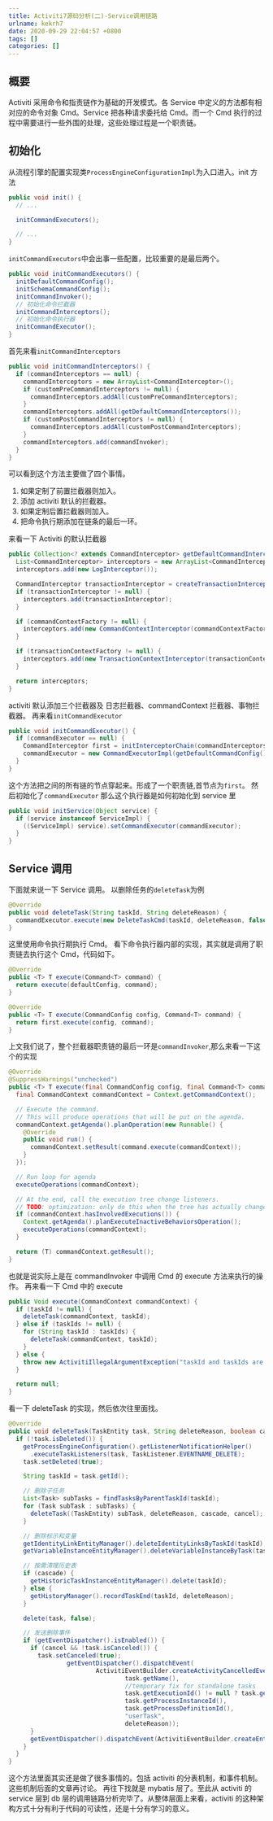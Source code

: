 ```yaml
---
title: Activiti7源码分析(二)-Service调用链路
urlname: kekrh7
date: 2020-09-29 22:04:57 +0800
tags: []
categories: []
---
```


## 概要

Activiti 采用命令和指责链作为基础的开发模式。各 Service 中定义的方法都有相对应的命令对象 Cmd。Service 把各种请求委托给 Cmd。而一个 Cmd 执行的过程中需要进行一些外围的处理，这些处理过程是一个职责链。

## 初始化

从流程引擎的配置实现类`ProcessEngineConfigurationImpl`为入口进入。init 方法

```java
public void init() {
  // ...

  initCommandExecutors();

  // ...
}
```

`initCommandExecutors`中会出事一些配置，比较重要的是最后两个。

```java
public void initCommandExecutors() {
  initDefaultCommandConfig();
  initSchemaCommandConfig();
  initCommandInvoker();
  // 初始化命令拦截器
  initCommandInterceptors();
  // 初始化命令执行器
  initCommandExecutor();
}
```

首先来看`initCommandInterceptors`

```java
public void initCommandInterceptors() {
  if (commandInterceptors == null) {
    commandInterceptors = new ArrayList<CommandInterceptor>();
    if (customPreCommandInterceptors != null) {
      commandInterceptors.addAll(customPreCommandInterceptors);
    }
    commandInterceptors.addAll(getDefaultCommandInterceptors());
    if (customPostCommandInterceptors != null) {
      commandInterceptors.addAll(customPostCommandInterceptors);
    }
    commandInterceptors.add(commandInvoker);
  }
}
```

可以看到这个方法主要做了四个事情。

1. 如果定制了前置拦截器则加入。
1. 添加 activiti 默认的拦截器。
1. 如果定制后置拦截器则加入。
1. 把命令执行期添加在链条的最后一环。

来看一下 Activiti 的默认拦截器

```java
public Collection<? extends CommandInterceptor> getDefaultCommandInterceptors() {
  List<CommandInterceptor> interceptors = new ArrayList<CommandInterceptor>();
  interceptors.add(new LogInterceptor());

  CommandInterceptor transactionInterceptor = createTransactionInterceptor();
  if (transactionInterceptor != null) {
    interceptors.add(transactionInterceptor);
  }

  if (commandContextFactory != null) {
    interceptors.add(new CommandContextInterceptor(commandContextFactory, this));
  }

  if (transactionContextFactory != null) {
    interceptors.add(new TransactionContextInterceptor(transactionContextFactory));
  }

  return interceptors;
}
```

activiti 默认添加三个拦截器及 日志拦截器、commandContext 拦截器、事物拦截器。
再来看`initCommandExecutor`

```java
public void initCommandExecutor() {
  if (commandExecutor == null) {
    CommandInterceptor first = initInterceptorChain(commandInterceptors);
    commandExecutor = new CommandExecutorImpl(getDefaultCommandConfig(), first);
  }
}
```

这个方法把之间的所有链的节点穿起来。形成了一个职责链,首节点为`first`。
然后初始化了`commandExecutor`
那么这个执行器是如何初始化到 service 里

```java
public void initService(Object service) {
  if (service instanceof ServiceImpl) {
    ((ServiceImpl) service).setCommandExecutor(commandExecutor);
  }
}
```

## Service 调用

下面就来说一下 Service 调用。
以删除任务的`deleteTask`为例

```java
@Override
public void deleteTask(String taskId, String deleteReason) {
  commandExecutor.execute(new DeleteTaskCmd(taskId, deleteReason, false));
}
```

这里使用命令执行期执行 Cmd。
看下命令执行器内部的实现，其实就是调用了职责链去执行这个 Cmd，代码如下。

```java
@Override
public <T> T execute(Command<T> command) {
  return execute(defaultConfig, command);
}

@Override
public <T> T execute(CommandConfig config, Command<T> command) {
  return first.execute(config, command);
}
```

上文我们说了，整个拦截器职责链的最后一环是`commandInvoker`,那么来看一下这个的实现

```java
@Override
@SuppressWarnings("unchecked")
public <T> T execute(final CommandConfig config, final Command<T> command) {
  final CommandContext commandContext = Context.getCommandContext();

  // Execute the command.
  // This will produce operations that will be put on the agenda.
  commandContext.getAgenda().planOperation(new Runnable() {
    @Override
    public void run() {
      commandContext.setResult(command.execute(commandContext));
    }
  });

  // Run loop for agenda
  executeOperations(commandContext);

  // At the end, call the execution tree change listeners.
  // TODO: optimization: only do this when the tree has actually changed (ie check dbSqlSession).
  if (commandContext.hasInvolvedExecutions()) {
    Context.getAgenda().planExecuteInactiveBehaviorsOperation();
    executeOperations(commandContext);
  }

  return (T) commandContext.getResult();
}
```

也就是说实际上是在 commandInvoker 中调用 Cmd 的 execute 方法来执行的操作。
再来看一下 Cmd 中的 execute

```java
public Void execute(CommandContext commandContext) {
  if (taskId != null) {
    deleteTask(commandContext, taskId);
  } else if (taskIds != null) {
    for (String taskId : taskIds) {
      deleteTask(commandContext, taskId);
    }
  } else {
    throw new ActivitiIllegalArgumentException("taskId and taskIds are null");
  }

  return null;
}
```

看一下 deleteTask 的实现，然后依次往里面找。

```java
@Override
public void deleteTask(TaskEntity task, String deleteReason, boolean cascade, boolean cancel) {
  if (!task.isDeleted()) {
    getProcessEngineConfiguration().getListenerNotificationHelper()
      .executeTaskListeners(task, TaskListener.EVENTNAME_DELETE);
    task.setDeleted(true);

    String taskId = task.getId();

    // 删除子任务
    List<Task> subTasks = findTasksByParentTaskId(taskId);
    for (Task subTask : subTasks) {
      deleteTask((TaskEntity) subTask, deleteReason, cascade, cancel);
    }

    // 删除标示和变量
    getIdentityLinkEntityManager().deleteIdentityLinksByTaskId(taskId);
    getVariableInstanceEntityManager().deleteVariableInstanceByTask(task);

    // 按需清理历史表
    if (cascade) {
      getHistoricTaskInstanceEntityManager().delete(taskId);
    } else {
      getHistoryManager().recordTaskEnd(taskId, deleteReason);
    }

    delete(task, false);

    // 发送删除事件
    if (getEventDispatcher().isEnabled()) {
      if (cancel && !task.isCanceled()) {
        task.setCanceled(true);
                getEventDispatcher().dispatchEvent(
                        ActivitiEventBuilder.createActivityCancelledEvent(task.getExecution() != null ? task.getExecution().getActivityId() : null,
                                task.getName(),
                                //temporary fix for standalone tasks
                                task.getExecutionId() != null ? task.getExecutionId() : task.getId(),
                                task.getProcessInstanceId(),
                                task.getProcessDefinitionId(),
                                "userTask",
                                deleteReason));
      }
      getEventDispatcher().dispatchEvent(ActivitiEventBuilder.createEntityEvent(ActivitiEventType.ENTITY_DELETED, task));
    }
  }
}
```

这个方法里面其实还是做了很多事情的。包括 activiti 的分表机制，和事件机制。这些机制后面的文章再讨论。
再往下找就是 mybatis 层了。至此从 activiti 的 service 层到 db 层的调用链路分析完毕了。从整体层面上来看，activiti 的这种架构方式十分有利于代码的可读性，还是十分有学习的意义。
